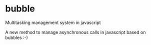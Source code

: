 # bubble
Multitasking management system in javascript

A new method to manage asynchronous calls in javascript based on bubbles :-)
